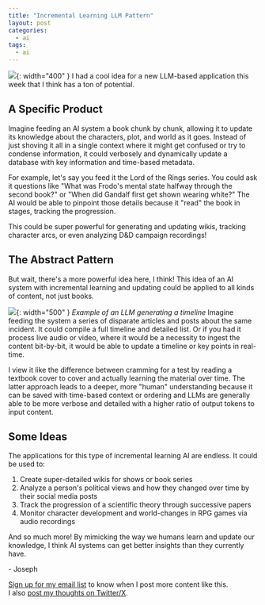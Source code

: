 ```yaml
---
title: "Incremental Learning LLM Pattern"
layout: post
categories:
  - ai
tags:
  - ai
---
```


![](https://i.imgur.com/4eUdPe9.png){: width="400" }
I had a cool idea for a new LLM-based application this week that I think has a ton of potential. 

## A Specific Product
Imagine feeding an AI system a book chunk by chunk, allowing it to update its knowledge about the characters, plot, and world as it goes. Instead of just shoving it all in a single context where it might get confused or try to condense information, it could verbosely and dynamically update a database with key information and time-based metadata.

For example, let's say you feed it the Lord of the Rings series. You could ask it questions like "What was Frodo's mental state halfway through the second book?" or "When did Gandalf first get shown wearing white?" The AI would be able to pinpoint those details because it "read" the book in stages, tracking the progression.

This could be super powerful for generating and updating wikis, tracking character arcs, or even analyzing D&D campaign recordings! 

## The Abstract Pattern
But wait, there's a more powerful idea here, I think! This idea of an AI system with incremental learning and updating could be applied to all kinds of content, not just books.

![](https://i.imgur.com/E9ed76j.gif){: width="500" }
*Example of an LLM generating a timeline*
Imagine feeding the system a series of disparate articles and posts about the same incident. It could compile a full timeline and detailed list. Or if you had it process live audio or video, where it would be a necessity to ingest the content bit-by-bit, it would be able to update a timeline or key points in real-time. 

I view it like the difference between cramming for a test by reading a textbook cover to cover and actually learning the material over time. The latter approach leads to a deeper, more "human" understanding because it can be saved with time-based context or ordering and LLMs are generally able to be more verbose and detailed with a higher ratio of output tokens to input content.

## Some Ideas 
The applications for this type of incremental learning AI are endless. It could be used to:

1. Create super-detailed wikis for shows or book series
2. Analyze a person's political views and how they changed over time by their social media posts
3. Track the progression of a scientific theory through successive papers
4. Monitor character development and world-changes in RPG games via audio recordings

And so much more! By mimicking the way we humans learn and update our knowledge, I think AI systems can get better insights than they currently have.

\- Joseph

[Sign up for my email list](https://thacker.beehiiv.com/subscribe) to know when I post more content like this.   
I also [post my thoughts on Twitter/X](https://x.com/rez0__). 

<meta name="twitter:card" content="summary_large_image" />
<meta name="twitter:site" content="@rez0__" />
<meta name="twitter:creator" content="@rez0__" />
<meta property="og:url" content="https://josephthacker.com/ai/2024/04/24/incremental-learning.html" />
<meta property="og:title" content="Incremental Learning LLM Pattern" />
<meta property="og:description" content="A product idea and abstract pattern for LLM systems" />
<meta property="og:image" content="https://i.imgur.com/4eUdPe9.png" />

